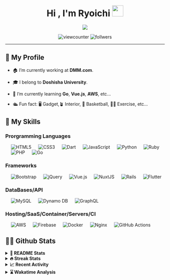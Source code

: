 
<h1 align="center">Hi , I'm Ryoichi <img src="https://media.giphy.com/media/hvRJCLFzcasrR4ia7z/giphy.gif" width="35"></h1>

<p align="center">
  <a href="https://github.com/DenverCoder1/readme-typing-svg"><img src="https://readme-typing-svg.herokuapp.com?lines=Backend+Engineer;Major+in+Information+Engineering;Always%20learning%20new%20things&center=true&width=500&height=50"></a>
</p>

<p align="center"> 
  <img src="https://komarev.com/ghpvc/?username=ryoichinakai&label=Profile%20views&color=0e75b6&style=flat" alt="viewcounter" />
  <img src="https://img.shields.io/github/followers/ryoichinakai.svg?style=social&label=Follow&maxAge=2592000" alt="follwers" />

</p>

<hr>

## 🤔 My Profile 

<!-- <img align="right" alt="GIF" height="160px" src="https://media.giphy.com/media/du3J3cXyzhj75IOgvA/giphy.gif" /> -->
- 🏠 I’m currently working at **DMM.com**.


- 🎓 I belong to **Doshisha University**. 


- 🌱 I’m currently learning **Go**, **Vue.js**, **AWS**, etc...


- 🛳 Fun fact: 🖥 Gadget,🪴 Interior, 🏀 Basketball, 🏃🏻 Exercise, etc... 

## 🔨 My Skills

<!-- https://rahuldkjain.github.io/gh-profile-readme-generator/ は使わない方向で -->
<!-- https://github.com/Ileriayo/markdown-badges -->
<!-- https://github.com/alexandresanlim/Badges4-README.md-Profile -->

<!-- ### IDEs/Editors

<p align="left"> 
  &emsp; 
  <img alt="Visual Studio Code" src="https://img.shields.io/badge/VisualStudioCode-0078d7.svg?style=for-the-badge&logo=visual-studio-code&logoColor=white"/>
  &emsp; 
  <img alt="PyCharm" src="https://img.shields.io/badge/pycharm-143?style=for-the-badge&logo=pycharm&logoColor=black&color=black&labelColor=green"/>
</p>

### Version Control

<p align="left"> 
  &emsp; 
  <img alt="Git" src="https://img.shields.io/badge/git-%23F05033.svg?style=for-the-badge&logo=git&logoColor=white"/>
  &emsp; 
  <img alt="GitLab" src="https://img.shields.io/badge/gitlab-%23181717.svg?style=for-the-badge&logo=gitlab&logoColor=white"/>
  &emsp; 
  <img alt="GitHub" src="https://img.shields.io/badge/github-%23121011.svg?style=for-the-badge&logo=github&logoColor=white"/>
</p> -->

### Prorgramming Languages

<p align="left"> 
  &emsp; 
  <img alt="HTML5" src="https://img.shields.io/badge/html5-%23E34F26.svg?style=for-the-badge&logo=html5&logoColor=white"/>
  &emsp; 
  <img alt="CSS3" src="https://img.shields.io/badge/css3-%231572B6.svg?style=for-the-badge&logo=css3&logoColor=white"/>
  &emsp; 
  <img alt="Dart" src="https://img.shields.io/badge/dart-%230175C2.svg?style=for-the-badge&logo=dart&logoColor=white"/>
  &emsp;
  <img alt="JavaScript" src="https://img.shields.io/badge/javascript-%23323330.svg?style=for-the-badge&logo=javascript&logoColor=%23F7DF1E"/>
  &emsp;
  <img alt="Python" src="https://img.shields.io/badge/python-%2314354C.svg?style=for-the-badge&logo=python&logoColor=white"/>
  &emsp;
  <img alt="Ruby" src="https://img.shields.io/badge/ruby-%23CC342D.svg?style=for-the-badge&logo=ruby&logoColor=white"/>
  &emsp;
  <img alt="PHP" src="https://img.shields.io/badge/php-%23777BB4.svg?style=for-the-badge&logo=php&logoColor=white"/>
  &emsp;
  <img alt="Go" src="https://img.shields.io/badge/go-%2300ADD8.svg?style=for-the-badge&logo=go&logoColor=white"/>
</p>

### Frameworks

<p align="left">
  &emsp;
  <img alt="Bootstrap" src="https://img.shields.io/badge/bootstrap-%23563D7C.svg?style=for-the-badge&logo=bootstrap&logoColor=white"/>
  &emsp; 
  <img alt="jQuery" src="https://img.shields.io/badge/jquery-%230769AD.svg?style=for-the-badge&logo=jquery&logoColor=white"/>
  &emsp; 
  <img alt="Vue.js" src="https://img.shields.io/badge/Vue.js-35495E?style=for-the-badge&logo=vuedotjs&logoColor=4FC08D"/>
  &emsp; 
  <img alt="NuxtJS" src="https://img.shields.io/badge/nuxt.js-00C58E?style=for-the-badge&logo=nuxtdotjs&logoColor=white"/>
  &emsp; 
  <img alt="Rails" src="https://img.shields.io/badge/rails-%23CC0000.svg?style=for-the-badge&logo=ruby-on-rails&logoColor=white"/>
  &emsp; 
  <img alt="Flutter" src="https://img.shields.io/badge/Flutter-%2302569B.svg?style=for-the-badge&logo=Flutter&logoColor=white" />
</p>

### DataBases/API

<p align="left"> 
  &emsp; 
  <img alt="MySQL" src="https://img.shields.io/badge/mysql-%2300f.svg?style=for-the-badge&logo=mysql&logoColor=white"/>
  &emsp; 
  <img alt="Dynamo DB" src ="https://img.shields.io/badge/Amazon%20DynamoDB-4053D6?style=for-the-badge&logo=Amazon%20DynamoDB&logoColor=white"/>
  &emsp; 
  <img alt="GraphQL" src ="https://img.shields.io/badge/GraphQl-E10098?style=for-the-badge&logo=graphql&logoColor=white"/>
</p>

### Hosting/SaaS/Container/Servers/CI

<p align="left"> 
  &emsp; 
  <img alt="AWS" src="https://img.shields.io/badge/AWS-%23FF9900.svg?style=for-the-badge&logo=amazon-aws&logoColor=white"/>
  &emsp; 
  <img alt="Firebase" src="https://img.shields.io/badge/firebase-%23039BE5.svg?style=for-the-badge&logo=firebase"/>
  &emsp; 
  <img alt="Docker" src="https://img.shields.io/badge/docker-%230db7ed.svg?style=for-the-badge&logo=docker&logoColor=white"/>
  &emsp; 
  <img alt="Nginx" src="https://img.shields.io/badge/nginx-%23009639.svg?style=for-the-badge&logo=nginx&logoColor=white"/>
  &emsp; 
  <img alt="GitHub Actions" src="https://img.shields.io/badge/githubactions-%232671E5.svg?style=for-the-badge&logo=githubactions&logoColor=white"/>
</p>

## 💪🏻 Github Stats

<details> 
  <summary><b>📝 README Stats </b></summary>
  <br/>
  <div align="center">
    <a href="https://github.com/RyoichiNakai">
      <img src="https://github-readme-stats.vercel.app/api?username=RyoichiNakai&show_icons=true&count_private=true&theme=nord" />
    </a>
    <a href="https://github.com/RyoichiNakai">
      <img src="https://github-readme-stats.vercel.app/api/top-langs/?username=RyoichiNakai&count_praivate=true&theme=nord&langs_count=8&exclude_repo=docker-wordpress-mysql-blog,atcorder,bachelor-study&layout=compact" />
    </a>
    <br/>
    <b>Note:</b> Top languages is only a metric of the languages my public code consists of and doesn't reflect experience or skill level.
  </div>
</details>

<details> 
  <summary><b>🔥 Streak Stats </b></summary>
  <br/>
  <p align="center">
     <img src="http://github-readme-streak-stats.herokuapp.com/?user=RyoichiNakai&theme=nord&hide_border=false" alt="streak stats" />
  </p>
</details>

<details> 
  <summary><b>📈 Recent Activity</b></summary>
  <br/>
  <p align="center">
    <a href="https://github.com/RyoichiNakai"><img alt="Activity Graph" src="https://activity-graph.herokuapp.com/graph?username=RyoichiNakai&custom_title=Ryoichi%20Nakai's%20Contribution%20Graph&theme=nord" /></a>
  </p>
</details>

<details>
   <summary><b>⌛️ Wakatime Analysis</b></summary>
   <br/>
  
   <!--START_SECTION:waka-->
**🐱 My GitHub Data** 

> 🏆 1,438 Contributions in the Year 2021
 > 
> 📦 229.8 kB Used in GitHub's Storage 
 > 
> 🚫 Not Opted to Hire
 > 
> 📜 17 Public Repositories 
 > 
> 🔑 19 Private Repositories  
 > 
**I'm a Night 🦉** 

```text
🌞 Morning    89 commits     ██░░░░░░░░░░░░░░░░░░░░░░░   10.15% 
🌆 Daytime    266 commits    ███████░░░░░░░░░░░░░░░░░░   30.33% 
🌃 Evening    357 commits    ██████████░░░░░░░░░░░░░░░   40.71% 
🌙 Night      165 commits    ████░░░░░░░░░░░░░░░░░░░░░   18.81%

```
📅 **I'm Most Productive on Sunday** 

```text
Monday       106 commits    ███░░░░░░░░░░░░░░░░░░░░░░   12.09% 
Tuesday      113 commits    ███░░░░░░░░░░░░░░░░░░░░░░   12.88% 
Wednesday    141 commits    ████░░░░░░░░░░░░░░░░░░░░░   16.08% 
Thursday     102 commits    ███░░░░░░░░░░░░░░░░░░░░░░   11.63% 
Friday       92 commits     ██░░░░░░░░░░░░░░░░░░░░░░░   10.49% 
Saturday     133 commits    ███░░░░░░░░░░░░░░░░░░░░░░   15.17% 
Sunday       190 commits    █████░░░░░░░░░░░░░░░░░░░░   21.66%

```


📊 **This Week I Spent My Time On** 

```text
💬 Programming Languages: 
JavaScript               3 hrs 47 mins       ███████████░░░░░░░░░░░░░░   45.62% 
Vue.js                   1 hr 16 mins        ███░░░░░░░░░░░░░░░░░░░░░░   15.3% 
JSON                     56 mins             ██░░░░░░░░░░░░░░░░░░░░░░░   11.27% 
Docker                   47 mins             ██░░░░░░░░░░░░░░░░░░░░░░░   9.47% 
YAML                     31 mins             █░░░░░░░░░░░░░░░░░░░░░░░░   6.26%

🔥 Editors: 
VS Code                  8 hrs 18 mins       █████████████████████████   100.0%

```


 Last Updated on 18/12/2021
<!--END_SECTION:waka-->
</details>

<!-- TODO: Twitter Facebookなどのコンタクト先を記載 -->
